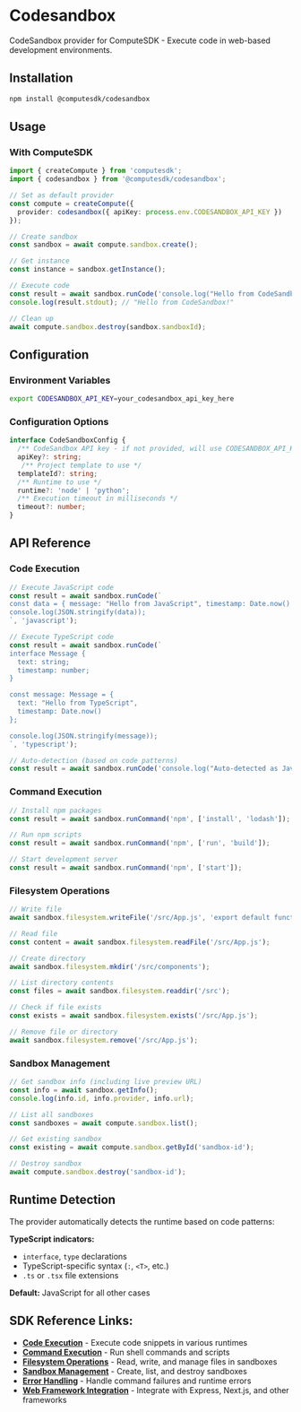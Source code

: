 # Codesandbox

CodeSandbox provider for ComputeSDK - Execute code in web-based development environments.

## Installation

```bash
npm install @computesdk/codesandbox
```

## Usage

### With ComputeSDK

```typescript
import { createCompute } from 'computesdk';
import { codesandbox } from '@computesdk/codesandbox';

// Set as default provider
const compute = createCompute({ 
  provider: codesandbox({ apiKey: process.env.CODESANDBOX_API_KEY }) 
});

// Create sandbox
const sandbox = await compute.sandbox.create();

// Get instance
const instance = sandbox.getInstance();

// Execute code
const result = await sandbox.runCode('console.log("Hello from CodeSandbox!")');
console.log(result.stdout); // "Hello from CodeSandbox!"

// Clean up
await compute.sandbox.destroy(sandbox.sandboxId);
```


## Configuration

### Environment Variables

```bash
export CODESANDBOX_API_KEY=your_codesandbox_api_key_here
```

### Configuration Options

```typescript
interface CodeSandboxConfig {
  /** CodeSandbox API key - if not provided, will use CODESANDBOX_API_KEY env var */
  apiKey?: string;
   /** Project template to use */
  templateId?: string;
  /** Runtime to use */
  runtime?: 'node' | 'python';
  /** Execution timeout in milliseconds */
  timeout?: number;
}
```

## API Reference

### Code Execution

```typescript
// Execute JavaScript code
const result = await sandbox.runCode(`
const data = { message: "Hello from JavaScript", timestamp: Date.now() };
console.log(JSON.stringify(data));
`, 'javascript');

// Execute TypeScript code  
const result = await sandbox.runCode(`
interface Message {
  text: string;
  timestamp: number;
}

const message: Message = {
  text: "Hello from TypeScript",
  timestamp: Date.now()
};

console.log(JSON.stringify(message));
`, 'typescript');

// Auto-detection (based on code patterns)
const result = await sandbox.runCode('console.log("Auto-detected as JavaScript")');
```

### Command Execution

```typescript
// Install npm packages
const result = await sandbox.runCommand('npm', ['install', 'lodash']);

// Run npm scripts
const result = await sandbox.runCommand('npm', ['run', 'build']);

// Start development server
const result = await sandbox.runCommand('npm', ['start']);
```

### Filesystem Operations

```typescript
// Write file
await sandbox.filesystem.writeFile('/src/App.js', 'export default function App() { return <h1>Hello</h1>; }');

// Read file
const content = await sandbox.filesystem.readFile('/src/App.js');

// Create directory
await sandbox.filesystem.mkdir('/src/components');

// List directory contents
const files = await sandbox.filesystem.readdir('/src');

// Check if file exists
const exists = await sandbox.filesystem.exists('/src/App.js');

// Remove file or directory
await sandbox.filesystem.remove('/src/App.js');
```

### Sandbox Management

```typescript
// Get sandbox info (including live preview URL)
const info = await sandbox.getInfo();
console.log(info.id, info.provider, info.url);

// List all sandboxes
const sandboxes = await compute.sandbox.list();

// Get existing sandbox
const existing = await compute.sandbox.getById('sandbox-id');

// Destroy sandbox
await compute.sandbox.destroy('sandbox-id');
```

## Runtime Detection

The provider automatically detects the runtime based on code patterns:

**TypeScript indicators:**
- `interface`, `type` declarations
- TypeScript-specific syntax (`:`, `<T>`, etc.)
- `.ts` or `.tsx` file extensions

**Default:** JavaScript for all other cases

## SDK Reference Links:

- **[Code Execution](/docs/reference/code-execution)** - Execute code snippets in various runtimes
- **[Command Execution](/docs/reference/code-execution#basic-code-execution)** - Run shell commands and scripts
- **[Filesystem Operations](/docs/reference/filesystem)** - Read, write, and manage files in sandboxes
- **[Sandbox Management](/docs/reference/sandbox-management)** - Create, list, and destroy sandboxes
- **[Error Handling](/docs/reference/api-integration#error-handling)** - Handle command failures and runtime errors
- **[Web Framework Integration](/docs/reference/api-integration#web-framework-integration)** - Integrate with Express, Next.js, and other frameworks
